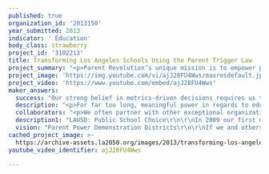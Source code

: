 ```yaml
---
published: true
organization_id: '2013150'
year_submitted: 2013
indicator: ' Education'
body_class: strawberry
project_id: '3102213'
title: Transforming Los Angeles Schools Using the Parent Trigger Law
project_summary: "<p>Parent Revolution’s unique mission is to empower parents to transform their children’s underperforming schools through community organizing. </p><p>Our success comes not through traditional top-down reform strategies, but by empowering parents to drive change in their own communities. Our organizing work has sustained a growing body of empowered parents that hold school systems accountable for providing children with the high quality education they deserve. </p><p>In 2010 we passed California’s historic Parent Trigger law. It gives a majority of parents with children trapped in a failing public school the right to transform it.</p><p>This year, our Desert Trails Elementary Parents Union Chapter is transforming their failing school in Adelanto, CA. Despite fierce opposition from their school district, they became the first parents in America to successfully implement the Parent Trigger law.</p><p>Our theory of change is working.</p><p>Our idea is to identify low performing schools within the L.A. Unified School District where we will organize parents into Parents Union Chapters to transform failing schools using the Parent Trigger Law.</p><p>Parents Union Chapters are the building block of our growing parent empowerment movement. They are structured parent organizations that choose to formally affiliate with us through a MOU.  Once a chapter is formed, we help parents evaluate the weaknesses within their schools and then organize to transform them using the Parent Trigger law - either as bargaining power or formally implementing one of its turnaround options. </p><p>By empowering a growing body of LA parents, we will positively impact the key factor that causes poor educational achievement - schools that fail to enthusiastically instill strong adult accountability policies. Our efforts will change schools that fall far short of adopting “kids first” educational agendas – policies and procedures that stress a commitment to unwavering achievement and cultures of academic success. </p><p>Our project will help spur failing schools to enter a sustained era of reform  - where informed, empowered and active parents exert meaningful powerful over the educational destiny of their children.</p><p>As the LA2050 study concludes, far too many parents with kids in LAUSD have no choice but to enroll their children in underperforming schools. In fact, approximately 220 LAUSD schools are eligible to be transformed under the Parent Trigger law. Many thousands of Los Angeles’ parents are trapped into enrolling their children in neighborhood schools that fail to adequately educate their children.</p><p>Our current LAUSD Parent Trigger campaign is proving this point. This grant will help us to pursue a course that can improve the educational outcomes of thousands of deserving students. We will use our parent organizing skills to turn many failing LA schools into vibrant laboratories of learning.</p><p>We are off to a tremendous start  - just see what parents are now doing at LAUSD’s 24th Street Elementary School.</p><p>24th Street Elementary is one of the worst in LAUSD - and has been for many years. It’s in the bottom 2% of district elementary schools. It also has the second highest suspension rate (8%) of any elementary school in LAUSD – a testament to its culture of low academic expectations.</p> <p>We helped 24th Street parents organize and learn how to wield their power within the Parent Trigger law in ways most likely to improve student outcomes. We also guided them through an education policy training program that helped them analyze school policies and practices and translate their understanding into actionable information to transform their school.</p> <p>In January, the 24th Street Parents Union made history - it launched the first Parent Trigger campaign at an LAUSD school. A total of 69% of school parents signed the petition.</p><p>LAUSD Superintendent John Deasy publicly praised the 24th Street Parents Union saying, \"I would love to have this kind of parent involvement at every school.” \r\nIn February the LAUSD Board unanimously approved the parents’ petition. It was unprecedented – and offers great hope for continued cooperation with LAUSD.</p><p>Here are some of the headlines: \r\n“For the First Time, a Parent Trigger Without a Hitch”\r\n “L.A. School Board Approves Parent Trigger at 24th Street Elementary”\r\n24th Street parents have received four proposals from organizations seeking to transform troubled their troubled school starting this August.</p><p>One is a partnership between LAUSD and a charter school that neighbors 24th Street Elementary. This sends another important signal that LAUSD is poised to continue cooperating with our Parent Trigger law campaigns. </p><p>We’re optimistic that a new era of reform for LAUSD can begin. We will spark an “outbreak of idealism” that can motivate other parents to put stock in the Parent Trigger law as a means to transform many other low-performing LAUSD schools.</p>\r\n\r\n\r\n"
project_image: 'https://img.youtube.com/vi/ajJ28FU4Wws/maxresdefault.jpg'
project_video: 'https://www.youtube.com/embed/ajJ28FU4Wws'
maker_answers:
  success: "Our strong belief in metrics-driven decisions requires us to conduct constant self-reflection, assessment, and evaluation of our work. Our organizing team uses a customized build of Salesforce.com, a very sophisticated customer relationship management database, to track our organizing metrics on a daily and weekly basis to meet our milestones and outcomes. \r\n\r\nThey are constantly held accountable for their progress toward agreed upon goals, with strong oversight provided by our Organizing Director and management team. Additionally, organizers document their activities on a daily and weekly basis to ensure that future campaigns are guided by the successes, challenges, and lessons learned during this project. \r\n\r\nAlso, our first Parent Trigger campaign in Compton, California resulted in perhaps our greatest learning experience and directly contributed to the implementation of our current organizing and evaluation models. In that campaign we selected one particular school to focus on, lead the petition signing campaign and also selected one charter school as a preferred option for the parent’s consideration. \r\n"
  description: "<p>For far too long, meaningful power in regards to education policy has essentially rested in the hands of distant school district management and teachers unions. This has led to policies that far too often make little or no sense for children trapped in Los Angeles’ failing schools. </p> \r\n\r\n<p>We believe that fundamentally altering that power structure by introducing parents as real power players in a strategic way is the best way towards transformative policy change in public education, and each one of our strategies and tactics are geared towards accomplishing that endgame.</p>\r\n\r\n<p>As we build a cadre of strong parent chapters across Los Angeles fighting for reforms at their children’s low-performing schools, we will simultaneously begin focusing on translating those chapters into a city-wide movement for kids-first reforms in adult and school accountability, teacher effectiveness, college readiness, and other important areas.</p>  \r\n\r\n<p>The first step in that process is to build strong horizontal relationships between our different chapters based on shared experiences and similar roadblocks they encounter in their Parent Trigger campaign efforts.</p>\r\n\r\n<p>We are certain that as our Parents Union Chapters launch in-district Parent Trigger efforts at their individual schools, other chapters across Los Angeles will consistently come up against similar roadblocks that are out of the hands of their local administrators or even their school district – state rules that force layoffs based only on seniority or that prohibit meaningful accountability by immediately granting teachers tenure after only two years.</p<  \r\n\r\n<p>We will be actively and constantly seizing on these opportunities to channel parents’ frustrations up to district-wide and statewide advocacy efforts, which will serve as a key facilitator of our parent empowerment movement building efforts. </p> \r\n\r\n<p>All the while, however, we work to build horizontal relationships between the different chapters to create advocacy alliances based on common problems they are encountering at their schools.  We thus very intentionally will use these chapters to build a local movement to advocate for key policy reforms on the district level always providing the type of sophisticated advocacy tools that are crucial for success by supplementing this grassroots movement with our organization’s proven skill sets in media, politics, and law. </p>\r\n\r\n<p>This philosophy guides our approach, which uses the Parent Trigger in partnership with sophisticated community organizing techniques to build a powerful, parent-based, movement for education policy that puts kids first. </p> \r\n\r\n<p>Thousands of children that are trapped in Los Angeles’ low-performing schools will become lifetime beneficiaries of this approach to education reform.</p>\r\n\r\n"
  collaborators: "<p>We often partner with other exceptional organizations so our work is informed by the latest research and evidence-based policy prescriptions. Though we have not entered into any formal agreements to collaborate with any groups on this project, we share closely aligned \r\nbeliefs regarding education reform with each of these:</p>\r\n<p>The Education Trust West works with the conviction that the single most important school- based factor in improving student academic performance is the quality of the teacher in the classroom.</p> \r\n<p>Educators 4 Excellence (E4E) E4E works to ensure that the voices of classroom teachers are included in the decisions that affect teachers and their students. </p>\r\n\r\n"
  description1: "LAUSD: Public School Choice\r\n\r\nIn 2009 our first major success was passing LAUSD’s historic Public School Choice resolution. It opened up hundreds of failing and newly constructed campuses for bidding by quality charter school operators, teachers, and other non-profits.\r\n\r\nWe ran a grassroots campaign that generated over 4,000 supportive postcards from parents and then organized 3,000 parents for a rally on the day of the vote. \r\n\r\nWhen we passed LAUSD’s Public School Choice policy we gave birth to the parent empowerment movement.\r\n\r\nThe Parent Trigger Law\r\n\r\nIn January 2010 we passed California’s Parent Trigger law – a concept far more powerful than Public School Choice. The law empowers a majority of parents at failing schools to transform them. \r\n\r\nThe Parent Trigger law has reframed the public debate on the role organized and empowered parents can play in public school reform. \r\n\r\nCompton’s McKinley Elementary School Campaign\r\n\r\nIn December 2010 we helped parents at McKinley Elementary School in Compton, CA become the first to successfully use the Parent Trigger law by submitting signatures of over 61% of their school’s parents. \r\n\r\nParents Union Chapters and Policy Training\r\n\r\nParents Union Chapters are dedicated to improving educational outcomes at local schools through organizing and activism. A major project we undertake with each chapter is to  provide parents comprehensive education policy training to  help them formally evaluate the strengths and weaknesses within their schools. \r\n\r\n “Parent Power Express” Bus Tour\r\n\r\nIn September 2011, our “Parent Power Express” bus tour made stops at our Los Angeles area chapters before ending in Sacramento. The tour showcased the incredible, important organizing work Parents Union Chapters are doing to transform their children’s under-performing schools through the Parent Trigger law.\r\nIt was a hugely successful media campaign that promoted the continued expansion of growing parent empowerment movement. It proved that the work we started in L.A is on the cutting edge of the most dynamic school transformation movements in the country. \r\nParent Trigger Law Regulations\r\nIn 2011, we completed a campaign to pass final State Board of Education Parent Trigger law regulations. We mobilized a powerful grassroots movement and generated supportive editorials from almost every major newspaper in California. \r\nDesert Trails Elementary School\r\nIn January 2012, parents launched the nation’s 2nd Parent Trigger campaign. In January 2013 the Adelanto School Board finally complied with two court orders. This is the first time in the United States a school board voted to approve Parent Trigger implementation.  \r\nLAUSD’s 24th Street Elementary School\r\nIn January the 24th Street Elementary Parents Union Chapter  launched the first Parent Trigger campaign at an LAUSD school. 69% of school parents signed the petition. \r\nIn February, on a 7- 0 vote, the Board of Education unanimously approved the parents’ petition. "
  vision: "Parent Power Demonstration Districts\r\n\r\nIf we and others that are vitally interested in parent empowerment as a means to transform failing public schools are successful, we will see an LA2050 where all Los Angles area school districts have been transformed into  “Parent Power Demonstration Districts” that have ongoing, parent-led campaigns for kids first education policy change.\r\n\r\nThese “Parent Power Demonstration Districts” would be jurisdictions where parent empowerment organizing could produce transformative, district-wide change that is openly embraced by such districts. All students will then have access to a great public education if we successfully organize at both the school and district levels. \r\n\r\nHowever, there is one immense challenge - parents must overcome powerful interests that have yet to accept the legitimate role they can productively play in transforming failing schools. \r\n\r\nTo obtain district-wide collective power, parents must receive district-wide leadership development opportunities, timely district-wide information and develop mechanisms to influence policymakers. Meeting these needs requires empowering parents with information and effective tools. \r\n\r\nSome solutions could include: \r\n\r\n•\tDeveloping a Parent Organizing & Leadership Training Academy  \r\n•\tPublishing \"Parent Power Demonstration District\" rankings & data\r\n•\tEstablishing intra-district Parent Union reform networks and alliances\r\n•\tEngaging with and influence elected education & political leaders\r\n"
cached_project_image: >-
  https://archive-assets.la2050.org/images/2013/transforming-los-angeles-schools-using-the-parent-trigger-law/img.youtube.com/vi/ajJ28FU4Wws/maxresdefault.jpg
youtube_video_identifier: ajJ28FU4Wws

---
```

